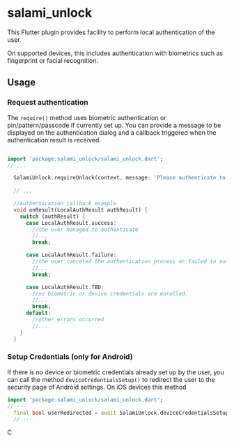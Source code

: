# salami_unlock

This Flutter plugin provides facility to perform local authentication of
the user.

On supported devices, this includes authentication with biometrics such as
fingerprint or facial recognition.

## Usage


### Request authentication

The `require()` method uses biometric authentication or pin/pattern/passcode if currently set up.
You can provide a message to be displayed on the authentication dialog and a callback triggered
when the authentication result is received.

```dart

import 'package:salami_unlock/salami_unlock.dart';
// ...

  SalamiUnlock.requireUnlock(context, message: 'Please authenticate to unlock', onResult: onResult);
  
  // ...

  //Authentication callback example
  void onResult(LocalAuthResult authResult) {
    switch (authResult) {
      case LocalAuthResult.success:
        //the user managed to authenticate
        //...
        break;

      case LocalAuthResult.failure:
        //the user canceled the authentication process or failed to authenticate
        //...
        break;

      case LocalAuthResult.TBD:
        //no biometric or device credentials are enrolled.
        //...
        break;
      default:
        //other errors occurred
        //...
    }
  }
```

### Setup Credentials (only for Android)

If there is no device or biometric credentials already set up by the user, 
you can call the method `deviceCredentialsSetup()` to redirect the user to the security page 
of Android settings. On iOS devices this method 

```dart
import 'package:salami_unlock/salami_unlock.dart';
// ···
  final bool userRedirected = await SalamiUnlock.deviceCredentialsSetup(); // true if the user was redirected to the settings page, otherwise false
  // ···
```

C
